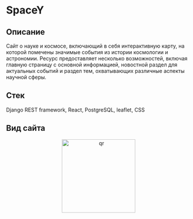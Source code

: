 # SpaceY

## Описание

Сайт о науке и космосе, включающий в себя интерактивную карту, на которой помечены значимые события из истории космологии и астрономии. Ресурс предоставляет несколько возможностей, включая главную страницу с основной информацией, новостной раздел для актуальных событий и раздел тем, охватывающих различные аспекты научной сферы.

## Стек 

Django REST framework, React, PostgreSQL, leaflet, CSS

## Вид сайта

<p align="center">
 <img width="200px" src="presentation/presentation.gif" alt="qr"/>
</p>
